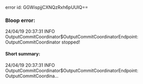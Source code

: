 error id: GGWispjjCXNQzRxh6pUUIQ==
### Bloop error:

24/04/19 20:37:31 INFO OutputCommitCoordinator$OutputCommitCoordinatorEndpoint: OutputCommitCoordinator stopped!
#### Short summary: 

24/04/19 20:37:31 INFO OutputCommitCoordinator$OutputCommitCoordinatorEndpoint: OutputCommitCoordina...